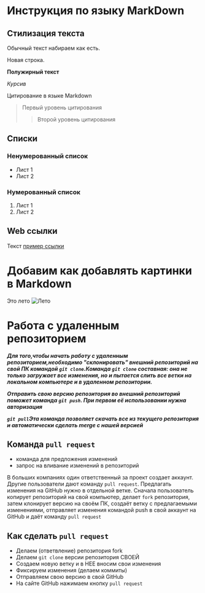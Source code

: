 # Инструкция по языку MarkDown

## Стилизация текста
Обычный текст набираем как есть.

Новая строка.

**Полужирный текст**

*Курсив*

Цитирование в языке Markdown
> Первый уровень цитирования
>> Второй уровень цитирования

## Списки
### Ненумерованный список
* Лист 1
* Лист 2

### Нумерованный список
1. Лист 1
2. Лист 2

## Web ссылки
Текст [пример ссылки](http.example.com "Всплывающая подсказка")

# Добавим как добавлять картинки в Markdown
Это лето
![Лето](Лето.png)

# Работа с удаленным репозиторием

***Для того,чтобы начать работу с удаленным репозиторием,необходимо "склонировать" внешний репозиторий на свой ПК командой `git clone`.Команда `git clone` составная: она не только
загружает все изменения, но и пытается слить
все ветки на локальном компьютере и в
удаленном репозитории.***

***Отправить свою версию репозитория во
внешний репозиторий поможет команда `git
push`. При первом её использовании нужна
авторизация***

***`git pull`Эта команда позволяет скачать все 
из текущего репозитория и автоматически
сделать merge с нашей версией***

## Команда `pull request`

* команда для предложения изменений
* запрос на вливание изменений в репозиторий

В больших компаниях один ответственный за проект создает аккаунт. Другие пользователи дают
команду `pull request`. Предлагать изменения на GitHub нужно в отдельной ветке. Сначала
пользователь копирует репозиторий на свой компьютер, делает `fork` репозитория, затем
клонирует версию на своём ПК, создаёт ветку с предлагаемыми изменениями, отправляет
изменения командой push в свой аккаунт на GitHub и даёт команду `pull request`

## Как сделать `pull request`

* Делаем   (ответвление) репозитория fork
* Делаем `git clone`   версии репозитория СВОЕЙ
* Создаем новую ветку и в НЕЕ вносим свои изменения
* Фиксируем изменения (делаем коммиты)
* Отправляем свою версию в свой GitHub
* На сайте GitHub нажимаем кнопку `pull request`